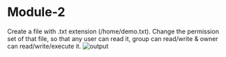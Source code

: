 # Module-2
Create a file with .txt extension (/home/demo.txt). Change the permission set of that file, so that any user can read it, group can read/write & owner can read/write/execute it.
![output](https://github.com/user-attachments/assets/068a1ac0-332b-4949-9782-8e38252ede5c)
